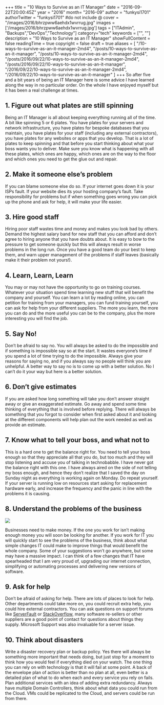 +++
title = "10 Ways to Survive as an IT Manager"
date = "2016-09-22T20:00:45Z"
year = "2016"
month= "2016-09"
author = "funkysi1701"
authorTwitter = "funkysi1701" #do not include @
cover = "/images/2016/bhrzpww6aehdx1wvrrug.jpg"
images = ['/images/2016/bhrzpww6aehdx1wvrrug.jpg']
tags = ["ITAdmin", "Backups","DevOps","Technology"]
category="tech"
keywords = ["", ""]
description =  "10 Ways to Survive as an IT Manager"
showFullContent = false
readingTime = true
copyright = false
draft = true
aliases = [
    "/10-ways-to-survive-as-an-it-manager-2md4",
    "/posts/10-ways-to-survive-as-an-it-manager",
    "/posts/10-ways-to-survive-as-an-it-manager-2md4",
    "/posts/2016/09/22/10-ways-to-survive-as-an-it-manager-2md4",
    "/posts/2016/09/22/10-ways-to-survive-as-an-it-manager",
    "/2016/09/22/10-ways-to-survive-as-an-it-manager-2md4",
    "/2016/09/22/10-ways-to-survive-as-an-it-manager"
]
+++
So after five and a bit years of being an IT Manager here is some advice I have learned along the way in no particular order. On the whole I have enjoyed myself but it has been a real challenge at times.

## 1. Figure out what plates are still spinning

Being an IT Manager is all about keeping everything running all of the time. A bit like spinning 5 or 6 plates. You have plates for your servers and network infrastructure, you have plates for bespoke databases that you maintain, you have plates for your staff (including any external contractors), you have plates for any websites or apps that you develop. That is a lot of plates to keep spinning and that before you start thinking about what your boss wants you to deliver. Make sure you know what is happening with all these plates, which ones are happy, which ones are on the way to the floor and which ones you need to get the glue out and repair.

## 2. Make it someone else’s problem

If you can blame someone else do so. If your internet goes down it is your ISPs fault. If your website dies its your hosting company’s fault. Take responsibility for problems but if when something goes wrong you can pick up the phone and ask for help, it will make your life easier.

## 3. Hire good staff

Hiring poor staff wastes time and money and makes you look bad by others. Demand the highest salary band for new staff that you can afford and don’t agree to hiring anyone that you have doubts about. It is easy to bow to the pressure to get someone quickly but this will always result in worse problems in the long run. Once you have a good team do your best to keep them, and warn upper management of the problems if staff leaves (basically make it their problem not yours!).

## 4. Learn, Learn, Learn

You may or may not have the opportunity to go on training courses. Whatever your situation spend time learning new stuff that will benefit the company and yourself. You can learn a lot by reading online, you can petition for training from your managers, you can fund training yourself, you can ask for help from your different suppliers. The more you learn, the more you can do and the more useful you can be to the company, plus the more interesting you will find the job.

## 5. Say No!

Don’t be afraid to say no. You will always be asked to do the impossible and if something is impossible say so at the start. It wastes everyone’s time if you spend a lot of time trying to do the impossible. Always give your reasons for saying no, and if you always say no people will think you are unhelpful. A better way to say no is to come up with a better solution. No I can’t do it your way but here is a better solution.

## 6. Don’t give estimates

If you are asked how long something will take you don’t answer straight away or give an exaggerated estimate. Go away and spend some time thinking of everything that is involved before replying. There will always be something that you forgot to consider when first asked about it and looking at the different components will help plan out the work needed as well as provide an estimate.

## 7. Know what to tell your boss, and what not to

This is a hard one to get the balance right for. You need to tell your boss enough so that they appreciate all that you do, but too much and they will stop listening and accuse you of talking in technobabble. I have never got the balance right with this one. I have always aired on the side of not telling my boss enough, and hence they don’t realize that I saved the day on Sunday night as everything is working again on Monday. Do repeat yourself. If your server is running low on resources start asking for replacement hardware early, and increase the frequency and the panic in line with the problems it is causing.

## 8. Understand the problems of the business

![](/images/2016/bhrzpww6aehdx1wvrrug.jpg)

Businesses need to make money. If the one you work for isn’t making enough money you will soon be looking for another. If you work for IT you will quickly start to see the problems of the business, think about what simple changes IT could make to improve things that would benefit the whole company. Some of your suggestions won’t go anywhere, but some may have a massive impact. I can think of a few changes that IT have spearheaded that I am very proud of, upgrading our internet connection, simplifying or automating processes and delivering new versions of software.

## 9. Ask for help

Don’t be afraid of asking for help. There are lots of places to look for help. Other departments could take more on, you could recruit extra help, you could hire external contractors. You can ask questions on support forums like [ServerFault](https://serverfault.com/) or [StackOverflow](https://stackoverflow.com/), many software re-sellers or other suppliers are a good point of contact for questions about things they supply. Microsoft Support was also invaluable for a server issue.

## 10. Think about disasters

Write a disaster recovery plan or backup policy. Yes there will always be something more important that needs doing, but just stop for a moment to think how you would feel if everything died on your watch. The one thing you can rely on with technology is that it will fail at some point. A back of the envelope plan of action is better than no plan at all, even better is a detailed plan of what to do when each and every service you rely on fails. Plan additional services with an idea of adding extra redundancy. Always have multiple Domain Controllers, think about what data you could run from the Cloud. VMs could be replicated to the Cloud, and servers could be run from there.
